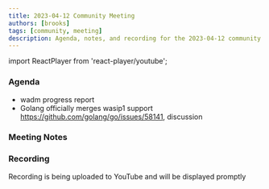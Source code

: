 ```yaml
---
title: 2023-04-12 Community Meeting
authors: [brooks]
tags: [community, meeting]
description: Agenda, notes, and recording for the 2023-04-12 community meeting
---
```


import ReactPlayer from 'react-player/youtube';

### Agenda
- wadm progress report 
- Golang officially merges wasip1 support https://github.com/golang/go/issues/58141, discussion

<!--truncate-->

### Meeting Notes

### Recording
Recording is being uploaded to YouTube and will be displayed promptly
